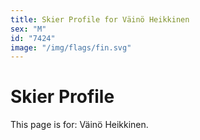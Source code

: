 ```yaml
---
title: Skier Profile for Väinö Heikkinen
sex: "M"
id: "7424"
image: "/img/flags/fin.svg" 
---
```


# Skier Profile

This page is for: Väinö Heikkinen.
    